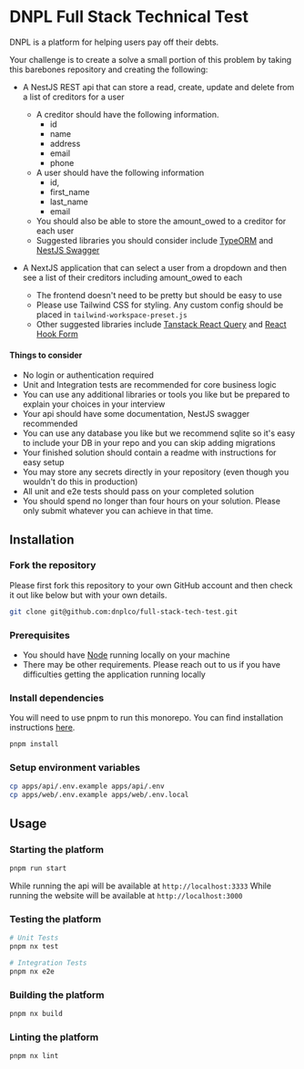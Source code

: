 # DNPL Full Stack Technical Test

DNPL is a platform for helping users pay off their debts.

Your challenge is to create a solve a small portion of this problem by taking this barebones repository and creating the following:

- A NestJS REST api that can store a read, create, update and delete from a list of creditors for a user

  - A creditor should have the following information.
    - id
    - name
    - address
    - email
    - phone
  - A user should have the following information
    - id,
    - first_name
    - last_name
    - email
  - You should also be able to store the amount_owed to a creditor for each user
  - Suggested libraries you should consider include [TypeORM](https://typeorm.io/) and [NestJS Swagger](https://docs.nestjs.com/openapi/introduction)

- A NextJS application that can select a user from a dropdown and then see a list of their creditors including amount_owed to each
  - The frontend doesn't need to be pretty but should be easy to use
  - Please use Tailwind CSS for styling. Any custom config should be placed in `tailwind-workspace-preset.js`
  - Other suggested libraries include [Tanstack React Query](https://tanstack.com/query/latest) and [React Hook Form](https://react-hook-form.com/)

#### Things to consider

- No login or authentication required
- Unit and Integration tests are recommended for core business logic
- You can use any additional libraries or tools you like but be prepared to explain your choices in your interview
- Your api should have some documentation, NestJS swagger recommended
- You can use any database you like but we recommend sqlite so it's easy to include your DB in your repo and you can skip adding migrations
- Your finished solution should contain a readme with instructions for easy setup
- You may store any secrets directly in your repository (even though you wouldn't do this in production)
- All unit and e2e tests should pass on your completed solution
- You should spend no longer than four hours on your solution. Please only submit whatever you can achieve in that time.

## Installation

### Fork the repository

Please first fork this repository to your own GitHub account and then check it out like below but with your own details.

```bash
git clone git@github.com:dnplco/full-stack-tech-test.git
```

### Prerequisites

- You should have [Node](https://nodejs.org/en/download/) running locally on your machine
- There may be other requirements. Please reach out to us if you have difficulties getting the application running locally

### Install dependencies

You will need to use pnpm to run this monorepo. You can find installation instructions [here](https://pnpm.io/installation).

```bash
pnpm install
```

### Setup environment variables

```bash
cp apps/api/.env.example apps/api/.env
cp apps/web/.env.example apps/web/.env.local
```

## Usage

### Starting the platform

```bash
pnpm run start
```

While running the api will be available at `http://localhost:3333`
While running the website will be available at `http://localhost:3000`

### Testing the platform

```bash
# Unit Tests
pnpm nx test

# Integration Tests
pnpm nx e2e
```

### Building the platform

```bash
pnpm nx build
```

### Linting the platform

```bash
pnpm nx lint
```

